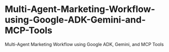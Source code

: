 # Multi-Agent-Marketing-Workflow-using-Google-ADK-Gemini-and-MCP-Tools
Multi-Agent Marketing Workflow using Google ADK, Gemini, and MCP Tools
